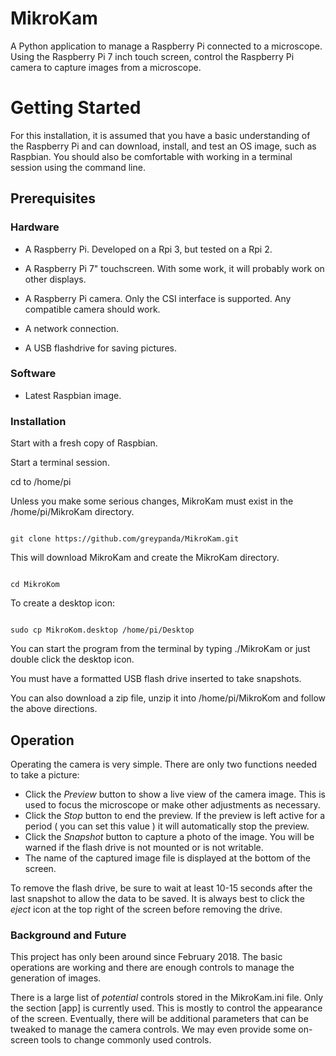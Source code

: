 # MikroKam
A Python application to manage a Raspberry Pi connected to a microscope.
Using the Raspberry Pi 7 inch touch screen, control the Raspberry Pi camera to capture images from a microscope.

# Getting Started
For this installation, it is assumed that you have a basic understanding of the Raspberry Pi and can download, install, and test an OS image, such as Raspbian. You should also be comfortable with working in a terminal session using the command line.

## Prerequisites

### Hardware
* A Raspberry Pi. Developed on a Rpi 3, but tested on a Rpi 2.
  
* A Raspberry Pi 7" touchscreen. With some work, it will probably work on other displays.
  
* A Raspberry Pi camera. Only the CSI interface is supported. Any compatible camera should work.
  
* A network connection.
* A USB flashdrive for saving pictures. 

### Software
* Latest Raspbian image.
### Installation

Start with a fresh copy of Raspbian.

Start a terminal session.

cd to /home/pi

Unless you make some serious changes, MikroKam must exist in the /home/pi/MikroKam directory.

<code>
git clone https://github.com/greypanda/MikroKam.git
</code>

This will download MikroKam and create the MikroKam directory.

<code>
cd MikroKom
</code>

To create a desktop icon:

<code>
sudo cp MikroKom.desktop /home/pi/Desktop
</code>


You can start the program from the terminal by typing ./MikroKam or just double click the desktop icon.

You must have a formatted USB flash drive inserted to take snapshots.

You can also download a zip file, unzip it into /home/pi/MikroKom and follow the above directions.
## Operation
Operating the camera is very simple. There are only two functions needed to take a picture:
* Click the *Preview* button to show a live view of the camera image. This is used to focus the microscope or make other adjustments as necessary.
* Click the *Stop* button to end the preview. If the preview is left active for a period ( you can set this value ) it will automatically stop the preview.
* Click the *Snapshot* button to capture a photo of the image. You will be warned if the flash drive is not mounted or is not writable. 
* The name of the captured image file is displayed at the bottom of the screen.

To remove the flash drive, be sure to wait at least 10-15 seconds after the last snapshot to allow the data to be saved. It is always best to click the *eject* icon at the top right of the screen before removing the drive.

### Background and Future
This project has only been around since February 2018. The basic operations are working and there are enough controls to manage the generation of images. 

There is a large list of *potential* controls stored in the MikroKam.ini file. Only the section [app] is currently used. This is mostly to control the appearance of the screen. Eventually, there will be additional parameters that can be tweaked to manage the camera controls. We may even provide some on-screen tools to change commonly used controls.
